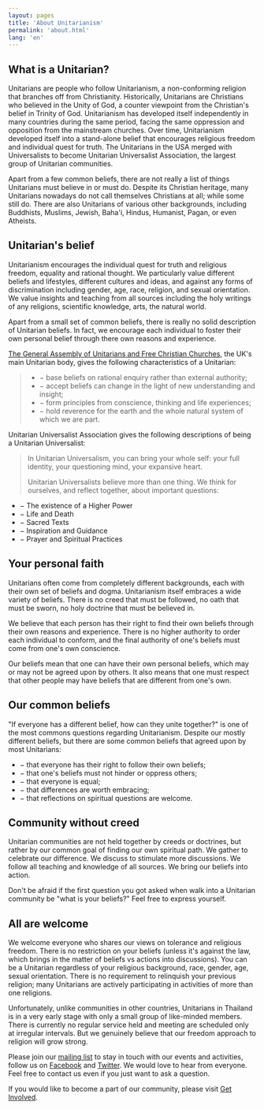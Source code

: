 ```yaml
---
layout: pages
title: 'About Unitarianism'
permalink: 'about.html'
lang: 'en'
---
```


## What is a Unitarian?

Unitarians are people who follow Unitarianism, a non-conforming religion that branches off from Christianity. Historically, Unitarians are Christians who believed in the Unity of God, a counter viewpoint from the Christian's belief in Trinity of God. Unitarianism has developed itself independently in many countries during the same period, facing the same oppression and opposition from the mainstream churches. Over time, Unitarianism developed itself into a stand-alone belief that encourages religious freedom and individual quest for truth. The Unitarians in the USA merged with Universalists to become Unitarian Universalist Association, the largest group of Unitarian communities.

Apart from a few common beliefs, there are not really a list of things Unitarians must believe in or must do. Despite its Christian heritage, many Unitarians nowadays do not call themselves Christians at all; while some still do. There are also Unitarians of various other backgrounds, including Buddhists, Muslims, Jewish, Baha'i, Hindus, Humanist, Pagan, or even Atheists.

## Unitarian's belief

Unitarianism encourages the individual quest for truth and religious freedom, equality and rational thought. We particularly value different beliefs and lifestyles, different cultures and ideas, and against any forms of discrimination including gender, age, race,  religion, and sexual orientation. We value insights and teaching from all sources including the holy writings of any religions, scientific knowledge, arts, the natural world.

Apart from a small set of common beliefs, there is really no solid description of Unitarian beliefs. In fact, we encourage each individual to foster their own personal belief through there own reasons and experience.

[The General Assembly of Unitarians and Free Christian Churches](https://www.unitarian.org.uk/), the UK's main Unitarian body, gives the following characteristics of a Unitarian:

> - &minus; base beliefs on rational enquiry rather than external authority;
> - &minus; accept beliefs can change in the light of new understanding and insight;
> - &minus; form principles from conscience, thinking and life experiences;
> - &minus; hold reverence for the earth and the whole natural system of which we are part.

Unitarian Universalist Association gives the following descriptions of being a Unitarian Universalist:

> In Unitarian Universalism, you can bring your whole self: your full identity, your questioning mind, your expansive heart.
>
> Unitarian Universalists believe more than one thing. We think for ourselves, and reflect together, about important questions:
- &minus; The existence of a Higher Power
- &minus; Life and Death
- &minus; Sacred Texts
- &minus; Inspiration and Guidance
- &minus; Prayer and Spiritual Practices

## Your personal faith

Unitarians often come from completely different backgrounds, each with their own set of beliefs and dogma. Unitarianism itself embraces a wide variety of beliefs. There is no creed that must be followed, no oath that must be sworn, no holy doctrine that must be believed in.

We believe that each person has their right to find their own beliefs through their own reasons and experience. There is no higher authority to order each individual to conform, and the final authority of one's beliefs must come from one's own conscience.

Our beliefs mean that one can have their own personal beliefs, which may or may not be agreed upon by others. It also means that one must respect that other people may have beliefs that are different from one's own.

## Our common beliefs

"If everyone has a different belief, how can they unite together?" is one of the most commons questions regarding Unitarianism. Despite our mostly different beliefs, but there are some common beliefs that agreed upon by most Unitarians:

- &minus; that everyone has their right to follow their own beliefs;
- &minus; that one's beliefs must not hinder or oppress others;
- &minus; that everyone is equal;
- &minus; that differences are worth embracing;
- &minus; that reflections on spiritual questions are welcome.

## Community without creed

Unitarian communities are not held together by creeds or doctrines, but rather by our common goal of finding our own spiritual path. We gather to celebrate our difference. We discuss to stimulate more discussions. We follow all teaching and knowledge of all sources. We bring our beliefs into action.

Don't be afraid if the first question you got asked when walk into a Unitarian community be "what is your beliefs?" Feel free to express yourself.

## All are welcome

We welcome everyone who shares our views on tolerance and religious freedom. There is no restriction on your beliefs (unless it's against the law, which brings in the matter of beliefs vs actions into discussions). You can be a Unitarian regardless of your religious background, race, gender, age, sexual orientation. There is no requirement to relinquish your previous religion; many Unitarians are actively participating in activities of more than one religions.

Unfortunately, unlike communities in other countries, Unitarians in Thailand is in a very early stage with only a small group of like-minded members. There is currently no regular service held and meeting are scheduled only at irregular intervals. But we genuinely believe that our freedom approach to religion will grow strong.

Please join our [mailing list]() to stay in touch with our events and activities, follow us on [Facebook](https://www.facebook.com/thaiunitarians/) and [Twitter](). We would love to hear from everyone. Feel free to contact us even if you just want to ask a question.

If you would like to become a part of our community, please visit [Get Involved](get-involved.html).
